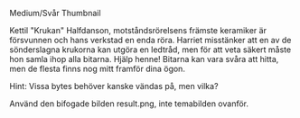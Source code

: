 Medium/Svår
Thumbnail

Kettil "Krukan" Halfdanson, motståndsrörelsens främste keramiker är försvunnen och hans verkstad en enda röra. Harriet misstänker att en av de sönderslagna krukorna kan utgöra en ledtråd, men för att veta säkert måste hon samla ihop alla bitarna. Hjälp henne! Bitarna kan vara svåra att hitta, men de flesta finns nog mitt framför dina ögon.

Hint: Vissa bytes behöver kanske vändas på, men vilka?

Använd den bifogade bilden result.png, inte temabilden ovanför.
